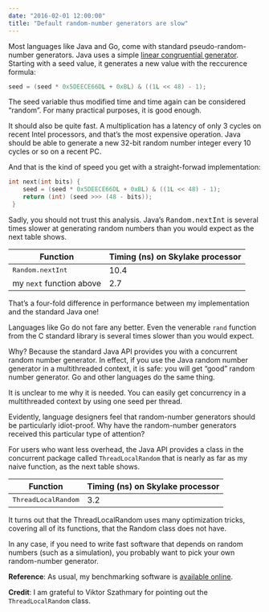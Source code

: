```yaml
---
date: "2016-02-01 12:00:00"
title: "Default random-number generators are slow"
---
```




Most languages like Java and Go, come with standard pseudo-random-number generators. Java uses a simple [linear congruential generator](https://en.wikipedia.org/wiki/Linear_congruential_generator). Starting with a seed value, it generates a new value with the reccurence formula:
```C
seed = (seed * 0x5DEECE66DL + 0xBL) & ((1L << 48) - 1);
```


The seed variable thus modified time and time again can be considered &ldquo;random&rdquo;. For many practical purposes, it is good enough.

It should also be quite fast. A multiplication has a latency of only 3 cycles on recent Intel processors, and that&rsquo;s the most expensive operation. Java should be able to generate a new 32-bit random number integer every 10 cycles or so on a recent PC.

And that is the kind of speed you get with a straight-forwad implementation:
```C
int next(int bits) {
    seed = (seed * 0x5DEECE66DL + 0xBL) & ((1L << 48) - 1);
    return (int) (seed >>> (48 - bits));
 }
```


Sadly, you should not trust this analysis. Java&rsquo;s <tt>Random.nextInt</tt> is several times slower at generating random numbers than you would expect as the next table shows.

Function                 |Timing (ns) on Skylake processor |
-------------------------|-------------------------|
<tt>Random.nextInt</tt>  |10.4                     |
my `next` function above |2.7                      |


That&rsquo;s a four-fold difference in performance between my implementation and the standard Java one!

Languages like Go do not fare any better. Even the venerable `rand` function from the C standard library is several times slower than you would expect.

Why? Because the standard Java API provides you with a concurrent random number generator. In effect, if you use the Java random number generator in a multithreaded context, it is safe: you will get &ldquo;good&rdquo; random number generator. Go and other languages do the same thing.

It is unclear to me why it is needed. You can easily get concurrency in a multithreaded context by using one seed per thread.

Evidently, language designers feel that random-number generators should be particularly idiot-proof. Why have the random-number generators received this particular type of attention? 

For users who want less overhead, the Java API provides a class in the concurrent package called `ThreadLocalRandom` that is nearly as far as my naive function, as the next table shows.

Function                 |Timing (ns) on Skylake processor |
-------------------------|-------------------------|
<tt>ThreadLocalRandom</tt> |3.2                      |


It turns out that the ThreadLocalRandom uses many optimization tricks, covering all of its functions, that the Random class does not have. 

In any case, if you need to write fast software that depends on random numbers (such as a simulation), you probably want to pick your own random-number generator.

__Reference__: As usual, my benchmarking software is [available online](https://github.com/lemire/microbenchmarks).

__Credit__: I am grateful to Viktor Szathmary for pointing out the `ThreadLocalRandom` class. 

